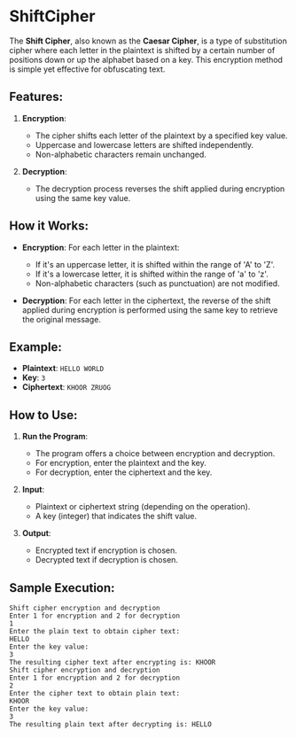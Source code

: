 # ShiftCipher

The **Shift Cipher**, also known as the **Caesar Cipher**, is a type of substitution cipher where each letter in the plaintext is shifted by a certain number of positions down or up the alphabet based on a key. This encryption method is simple yet effective for obfuscating text.

## Features:
1. **Encryption**:
   - The cipher shifts each letter of the plaintext by a specified key value.
   - Uppercase and lowercase letters are shifted independently.
   - Non-alphabetic characters remain unchanged.

2. **Decryption**:
   - The decryption process reverses the shift applied during encryption using the same key value.
   
## How it Works:
- **Encryption**: For each letter in the plaintext:
  - If it's an uppercase letter, it is shifted within the range of 'A' to 'Z'.
  - If it's a lowercase letter, it is shifted within the range of 'a' to 'z'.
  - Non-alphabetic characters (such as punctuation) are not modified.

- **Decryption**: For each letter in the ciphertext, the reverse of the shift applied during encryption is performed using the same key to retrieve the original message.

## Example:
- **Plaintext**: `HELLO WORLD`
- **Key**: `3`
- **Ciphertext**: `KHOOR ZRUOG`

## How to Use:

1. **Run the Program**:
   - The program offers a choice between encryption and decryption.
   - For encryption, enter the plaintext and the key.
   - For decryption, enter the ciphertext and the key.

2. **Input**:
   - Plaintext or ciphertext string (depending on the operation).
   - A key (integer) that indicates the shift value.

3. **Output**:
   - Encrypted text if encryption is chosen.
   - Decrypted text if decryption is chosen.

## Sample Execution:

```text
Shift cipher encryption and decryption
Enter 1 for encryption and 2 for decryption
1
Enter the plain text to obtain cipher text:
HELLO
Enter the key value:
3
The resulting cipher text after encrypting is: KHOOR
Shift cipher encryption and decryption
Enter 1 for encryption and 2 for decryption
2
Enter the cipher text to obtain plain text:
KHOOR
Enter the key value:
3
The resulting plain text after decrypting is: HELLO
